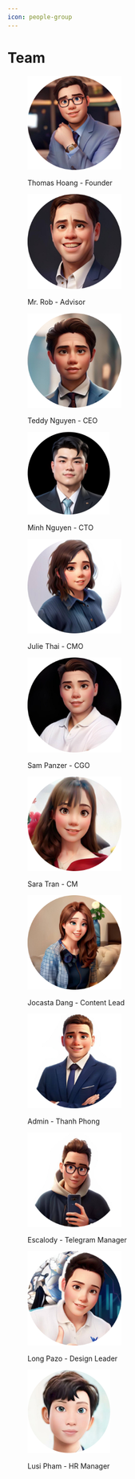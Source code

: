 ```yaml
---
icon: people-group
---
```


# Team

<figure><img src=".gitbook/assets/Thomas Hoang.png" alt="" width="188"><figcaption><p>Thomas Hoang - Founder</p></figcaption></figure>

<figure><img src=".gitbook/assets/mr. rob.png" alt="" width="188"><figcaption><p> Mr. Rob - Advisor</p></figcaption></figure>

<figure><img src=".gitbook/assets/teddy.png" alt="" width="188"><figcaption><p>Teddy Nguyen - CEO</p></figcaption></figure>

<figure><img src=".gitbook/assets/minh.png" alt="" width="165"><figcaption><p>Minh Nguyen - CTO </p></figcaption></figure>

<figure><img src=".gitbook/assets/julie thai.png" alt="" width="188"><figcaption><p>Julie Thai - CMO</p></figcaption></figure>



<figure><img src=".gitbook/assets/sam panzer.png" alt="" width="188"><figcaption><p>Sam Panzer - CGO</p></figcaption></figure>



<figure><img src=".gitbook/assets/sara tran .png" alt="" width="188"><figcaption><p>Sara Tran - CM</p></figcaption></figure>



<figure><img src=".gitbook/assets/jocasta.png" alt="" width="188"><figcaption><p>Jocasta Dang - Content Lead</p></figcaption></figure>



<figure><img src=".gitbook/assets/thanh phong.png" alt="" width="188"><figcaption><p>Admin - Thanh Phong</p></figcaption></figure>



<figure><img src=".gitbook/assets/escalody.png" alt="" width="188"><figcaption><p>Escalody - Telegram Manager</p></figcaption></figure>



<figure><img src=".gitbook/assets/Mask group-1.png" alt="" width="188"><figcaption><p>Long Pazo - Design Leader</p></figcaption></figure>

<figure><img src=".gitbook/assets/lusi.png" alt="" width="166"><figcaption><p>Lusi Pham - HR Manager</p></figcaption></figure>
